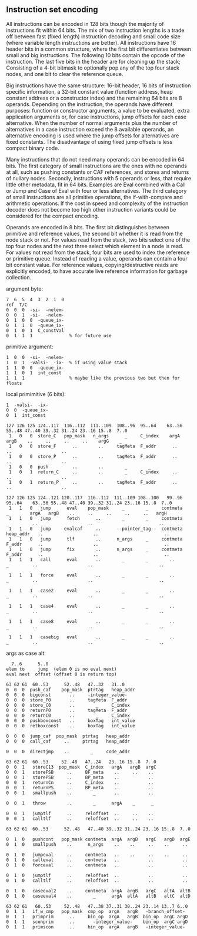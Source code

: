## Instruction set encoding

All instructions can be encoded in 128 bits though the majority of instructions fit within 64 bits.
The mix of two instruction lengths is a trade off between fast (fixed length) instruction decoding and small code size (where variable length instructions are better).
All instructions have 16 header bits in a common structure, where the first bit differentiates between small and big instructions.
The following 10 bits contain the opcode of the instruction.
The last five bits in the header are for cleaning up the stack; Consisting of a 4-bit bitmask to optionally pop any of the top four stack nodes, and one bit to clear the reference queue.

Big instructions have the same structure: 16-bit header, 16 bits of instruction specific information, a 32-bit constant value (function address, heap constant address or a constructor index) and the remaining 64 bits are 8 operands.
Depending on the instruction, the operands have different purposes: function or constructor arguments, a value to be evaluated, extra application arguments or, for case instructions, jump offsets for each case alternative.
When the number of normal arguments plus the number of alternatives in a case instruction exceed the 8 available operands, an alternative encoding is used where the jump offsets for alternatives are fixed constants.
The disadvantage of using fixed jump offsets is less compact binary code.

Many instructions that do not need many operands can be encoded in 64 bits.
The first category of small instructions are the ones with no operands at all, such as pushing constants or CAF references, and stores and returns of nullary nodes.
Secondly, instructions with 5 operands or less, that require little other metadata, fit in 64 bits.
Examples are Eval combined with a Call or Jump and Case of Eval with four or less alternatives.
The third category of small instructions are all primitive operations, the if-with-compare and arithmetic operations.
If the cost in speed and complexity of the instruction decoder does not become too high other instruction variants could be considered for the compact encoding.

Operands are encoded in 8 bits.
The first bit distinguishes between primitive and reference values, the second bit whether it is read from the node stack or not.
For values read from the stack, two bits select one of the top four nodes and the next three select which element in a node is read.
For values not read from the stack, four bits are used to index the reference or primitive queue.
Instead of reading a value, operands can contain a four bit constant value.
For reference values, copying/destructive reads are explicitly encoded, to have accurate live reference information for garbage collection.


argument byte:
```
7  6  5  4  3  2  1  0
ref  T/C
0  0  0  -si-  -nelem-
0  0  1  -si-  -nelem-
0  1  0  0  -queue_ix-
0  1  1  0  -queue_ix-
0  1  0  1  C_constVal
0  1  1  1              % for future use
```

primitive argument:
```
1  0  0  -si-  -nelem-
1  0  1  -valsi-  -ix-  % if using value stack
1  1  0  0  -queue_ix-
1  1  0  1  int_const
1  1  1                 % maybe like the previous two but then for floats
```

local primimitive (6 bits):
```
1  -valsi-  -ix-
0  0  -queue_ix-
0  1  int_const
```

```
127 126 125 124..117  116..112  111..109  108..96  95..64    63..56 55..48 47..40 39..32 31..24 23..16 15..8  7..0
 1   0   0  store_C   pop_mask   n_args      _     C_index    argA   argB    ..     ..     ..     ..    argG    _
 1   0   0  store_F      ..        ..     tagMeta  F_addr      ..                   ..                   ..
 1   0   0  store_P      ..        ..     tagMeta  F_addr      ..                   ..                   ..
 1   0   0  push         ..        ..        _        _
 1   0   1  return_C     ..        ..        _     C_index     ..                   ..                   ..
 1   0   1  return_P     ..        ..     tagMeta  F_addr      ..                   ..                   ..
```

```
127 126 125 124..121 120..117  116..112  111..109 108..100   99..96  95..64    63..56 55..48 47..40 39..32 31..24 23..16 15..8  7..0
 1   1   0   jump      eval    pop_mask     _        _     contmeta    _        argA   argB    ..     ..     ..     ..     ..   argH
 1   1   0   jump      fetch      ..        _        _     contmeta    _         ..                   ..                         ..
 1   1   0   jump     evalcaf     ..      --pointer_tag--  contmeta  heap_addr   ..                   ..                         .. 
 1   1   0   jump      tlf        ..      n_args     _     contmeta  F_addr      ..                   ..                         ..
 1   1   0   jump      fix        ..      n_args     _     contmeta  F_addr      ..                   ..                         ..
 1   1   1   call      eval       ..        _        _        ..       _         ..                   ..                         .. 
                                                                     
 1   1   1   force     eval       ..        _        _        ..       _         ..                   ..                         .. 
                                                                     
 1   1   1   case2     eval       ..        _        _        ..       _         ..                   ..                         .. 
                                                                     
 1   1   1   case4     eval       ..        _        _        ..       _         ..                   ..                         .. 
                                                                     
 1   1   1   case8     eval       ..        _        _        ..       _         ..                   ..                         .. 
                                                                     
 1   1   1   casebig   eval       ..        _        _        ..       _         ..                   ..                         .. 
```

args as case alt:
```
  7..6      5..0     
elem to     jump  (elem 0 is no eval next)
eval next  offset (offset 0 is return top) 
```

```
63 62 61  60..53      52..48   47..32   31..0
0  0  0  push_caf    pop_mask  ptrtag   heap_addr
0  0  0  bigconst       ..     -integer_value-
0  0  0  store_P0       ..     tagMeta  F_addr
0  0  0  store_C0       ..        _     C_index
0  0  0  returnP0       ..     tagMeta  F_addr
0  0  0  returnC0       ..        _     C_index
0  0  0  pushboxconst   ..     boxTag   int_value
0  0  0  retboxconst    ..     boxTag   int_value

0  0  0  jump_caf  pop_mask  ptrtag   heap_addr
0  0  0  call_caf     ..     ptrtag   heap_addr

0  0  0  directjmp    ..        _     code_addr
```

```
63 62 61  60..53     52..48   47..24   23..16 15..8  7..0
0  0  1   storeC13  pop_mask  C_index   argA   argB  argC
0  0  1   storeFSB     ..     BF_meta    ..     ..    ..
0  0  1   storePSB     ..     BP_meta    ..           ..
0  0  1   returnCn     ..     C_index    ..           ..
0  0  1   returnPS     ..     BP_meta    ..           ..
0  0  1   smallpush    ..        _       ..           ..

0  0  1   throw        ..        _      argA    _      _

0  0  1   jumptlf      ..     reloffset  ..     ..    ..
0  0  1   calltlf      ..     reloffset  ..     ..    ..
```

```
63 62 61  60..53      52..48   47..40 39..32 31..24 23..16 15..8  7..0

0  1  0   pushcont   pop_mask contmeta  argA  argB   argC   argD  argE
0  1  0   smallpush    ..      n_args    ..    ..     ..    ..     ..

0  1  0   jumpeval     ..     contmeta   ..    ..     ..    ..     ..
0  1  0   calleval     ..     contmeta   ..           ..           ..
0  1  0   forceval     ..     contmeta   ..           ..           ..

0  1  0   jumptlf      ..     reloffset  ..           ..           ..
0  1  0   calltlf      ..     reloffset  ..           ..           ..

0  1  0   caseeval2    ..     contmeta  argA  argB   argC   altA  altB
0  1  0   caseeval4    ..        _      argA  altA   altB   altC  altD
```

```
63 62 61   60..53     52..48   47..38 37..31 30..24 23..14 13..7 6..0
0  1  1   if_w_cmp   pop_mask  cmp_op  argA   argB   -branch_offset-
0  1  1   primprim      ..     bin_op  argA   argB  bin_op  argC argD
0  1  1   sconprim      ..       -integer_value-    bin_op  argC argD
0  1  1   primscon      ..     bin_op  argA   argB   -integer_value-
```

